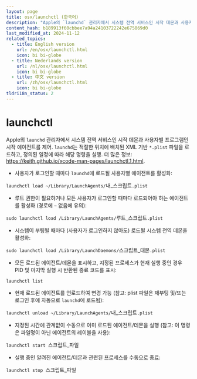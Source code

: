 ```yaml
---
layout: page
title: osx/launchctl (한국어)
description: "Apple의 `launchd` 관리자에서 시스템 전역 서비스인 시작 데몬과 사용자별 프로그램인 시작 에이전트를 제어."
content_hash: b189913f60cbbee7a94a24103722242e675869d0
last_modified_at: 2024-11-12
related_topics:
  - title: English version
    url: /en/osx/launchctl.html
    icon: bi bi-globe
  - title: Nederlands version
    url: /nl/osx/launchctl.html
    icon: bi bi-globe
  - title: 中文 version
    url: /zh/osx/launchctl.html
    icon: bi bi-globe
tldri18n_status: 2
---
```

# launchctl

Apple의 `launchd` 관리자에서 시스템 전역 서비스인 시작 데몬과 사용자별 프로그램인 시작 에이전트를 제어.
`launchd`는 적절한 위치에 배치된 XML 기반 `*.plist` 파일을 로드하고, 정의된 일정에 따라 해당 명령을 실행.
더 많은 정보: <https://keith.github.io/xcode-man-pages/launchctl.1.html>.

- 사용자가 로그인할 때마다 `launchd`에 로드될 사용자별 에이전트를 활성화:

`launchctl load ~/Library/LaunchAgents/`<span class="tldr-var badge badge-pill bg-dark-lm bg-white-dm text-white-lm text-dark-dm font-weight-bold">내_스크립트</span>`.plist`

- 루트 권한이 필요하거나 모든 사용자가 로그인할 때마다 로드되어야 하는 에이전트를 활성화 (경로에 `~` 없음에 유의):

`sudo launchctl load /Library/LaunchAgents/`<span class="tldr-var badge badge-pill bg-dark-lm bg-white-dm text-white-lm text-dark-dm font-weight-bold">루트_스크립트</span>`.plist`

- 시스템이 부팅될 때마다 (사용자가 로그인하지 않아도) 로드될 시스템 전역 데몬을 활성화:

`sudo launchctl load /Library/LaunchDaemons/`<span class="tldr-var badge badge-pill bg-dark-lm bg-white-dm text-white-lm text-dark-dm font-weight-bold">스크립트_대몬</span>`.plist`

- 모든 로드된 에이전트/데몬을 표시하고, 지정된 프로세스가 현재 실행 중인 경우 PID 및 마지막 실행 시 반환된 종료 코드를 표시:

`launchctl list`

- 현재 로드된 에이전트를 언로드하여 변경 가능 (참고: plist 파일은 재부팅 및/또는 로그인 후에 자동으로 `launchd`에 로드됨):

`launchctl unload ~/Library/LaunchAgents/`<span class="tldr-var badge badge-pill bg-dark-lm bg-white-dm text-white-lm text-dark-dm font-weight-bold">내_스크립트</span>`.plist`

- 지정된 시간에 관계없이 수동으로 이미 로드된 에이전트/데몬을 실행 (참고: 이 명령은 파일명이 아닌 에이전트의 레이블을 사용):

`launchctl start `<span class="tldr-var badge badge-pill bg-dark-lm bg-white-dm text-white-lm text-dark-dm font-weight-bold">스크립트_파일</span>

- 실행 중인 알려진 에이전트/데몬과 관련된 프로세스를 수동으로 종료:

`launchctl stop `<span class="tldr-var badge badge-pill bg-dark-lm bg-white-dm text-white-lm text-dark-dm font-weight-bold">스크립트_파일</span>
